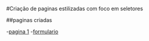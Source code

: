 #Criação de paginas estilizadas com foco em seletores

##paginas criadas

-[pagina 1](paginas/pagina1.html)
-[formulario](paginas/formulario.html)